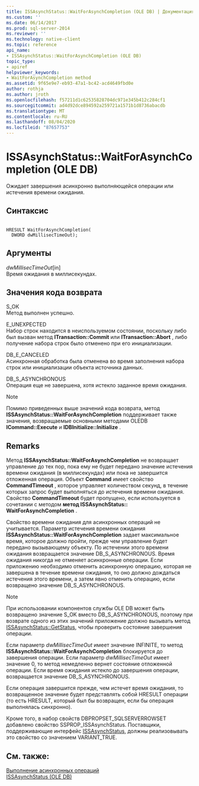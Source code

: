 ```yaml
---
title: ISSAsynchStatus::WaitForAsynchCompletion (OLE DB) | Документация Майкрософт
ms.custom: ''
ms.date: 06/14/2017
ms.prod: sql-server-2014
ms.reviewer: ''
ms.technology: native-client
ms.topic: reference
api_name:
- ISSAsynchStatus::WaitForAsynchCompletion (OLE DB)
topic_type:
- apiref
helpviewer_keywords:
- WaitForAsynchCompletion method
ms.assetid: 9f65e9e7-eb93-47a1-bc42-acd4649fbd0e
author: rothja
ms.author: jroth
ms.openlocfilehash: f57211d1c62535828704dc971e345b412c284cf1
ms.sourcegitcommit: ad4d92dce894592a259721a1571b1d8736abacdb
ms.translationtype: MT
ms.contentlocale: ru-RU
ms.lasthandoff: 08/04/2020
ms.locfileid: "87657753"
---
```

# <a name="issasynchstatuswaitforasynchcompletion-ole-db"></a>ISSAsynchStatus::WaitForAsynchCompletion (OLE DB)
  Ожидает завершения асинхронно выполняющейся операции или истечения времени ожидания.  
  
## <a name="syntax"></a>Синтаксис  
  
```  
  
HRESULT WaitForAsynchCompletion(   
  DWORD dwMillisecTimeOut);  
```  
  
## <a name="arguments"></a>Аргументы  
 *dwMillisecTimeOut*[in]  
 Время ожидания в миллисекундах.  
  
## <a name="return-code-values"></a>Значения кода возврата  
 S_OK  
 Метод выполнен успешно.  
  
 E_UNEXPECTED  
 Набор строк находится в неиспользуемом состоянии, поскольку либо был вызван метод **ITransaction::Commit** или **ITransaction::Abort** , либо получение набора строк было отменено при его инициализации.  
  
 DB_E_CANCELED  
 Асинхронная обработка была отменена во время заполнения набора строк или инициализации объекта источника данных.  
  
 DB_S_ASYNCHRONOUS  
 Операция еще не завершена, хотя истекло заданное время ожидания.  
  
> [!NOTE]  
>  Помимо приведенных выше значений кода возврата, метод **ISSAsynchStatus::WaitForAsynchCompletion** поддерживает также значения, возвращаемые основными методами OLEDB **ICommand::Execute** и **IDBInitialize::Initialize** .  
  
## <a name="remarks"></a>Remarks  
 Метод **ISSAsynchStatus::WaitForAsynchCompletion** не возвращает управление до тех пор, пока ему не будет передано значение истечения времени ожидания (в миллисекундах) или пока не завершится отложенная операция. Объект **Command** имеет свойство **CommandTimeout** , которое управляет количеством секунд, в течение которых запрос будет выполняться до истечения времени ожидания. Свойство **CommandTimeout** будет пропущено, если используется в сочетании с методом **метод ISSAsynchStatus:: WaitForAsynchCompletion** .  
  
 Свойство времени ожидания для асинхронных операций не учитывается. Параметр истечения времени ожидания **ISSAsynchStatus::WaitForAsynchCompletion** задает максимальное время, которое должно пройти, прежде чем управление будет передано вызывающему объекту. По истечении этого времени ожидания возвращается значение DB_S_ASYNCHRONOUS. Время ожидания никогда не отменяет асинхронные операции. Если приложению необходимо отменить асинхронную операцию, которая не завершена в течение времени ожидания, то оно должно дождаться истечения этого времени, а затем явно отменить операцию, если возвращено значение DB_S_ASYNCHRONOUS.  
  
> [!NOTE]  
>  При использовании компонентов службы OLE DB может быть возвращено значение S_OK вместо DB_S_ASYNCHRONOUS, поэтому при возврате одного из этих значений приложение должно вызывать метод [ISSAsynchStatus::GetStatus](issasynchstatus-getstatus-ole-db.md), чтобы проверить состояние завершения операции.  
  
 Если параметр *dwMillisecTimeOut* имеет значение INFINITE, то метод **ISSAsynchStatus::WaitForAsynchCompletion** блокируется до завершения операции. Если параметр *dwMillisecTimeOut* имеет значение 0, то метод немедленно вернет состояние отложенной операции. Если время ожидания истекло до завершения операции, возвращается значение DB_S_ASYNCHRONOUS.  
  
 Если операция завершится прежде, чем истечет время ожидания, то возвращенное значение будет представлять собой HRESULT операции (то есть HRESULT, который был бы возвращен, если бы операция выполнялась синхронно).  
  
 Кроме того, в набор свойств DBPROPSET_SQLSERVERROWSET добавлено свойство SSPROP_ISSAsynchStatus. Поставщики, поддерживающие интерфейс [ISSAsynchStatus](issasynchstatus-ole-db.md), должны реализовывать это свойство со значением VARIANT_TRUE.  
  
## <a name="see-also"></a>См. также:  
 [Выполнение асинхронных операций](../native-client/features/performing-asynchronous-operations.md)   
 [ISSAsynchStatus (OLE DB)](issasynchstatus-ole-db.md)  
  
  
